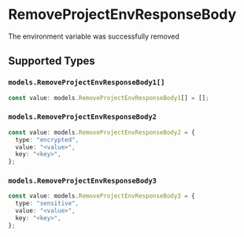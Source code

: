 # RemoveProjectEnvResponseBody

The environment variable was successfully removed


## Supported Types

### `models.RemoveProjectEnvResponseBody1[]`

```typescript
const value: models.RemoveProjectEnvResponseBody1[] = [];
```

### `models.RemoveProjectEnvResponseBody2`

```typescript
const value: models.RemoveProjectEnvResponseBody2 = {
  type: "encrypted",
  value: "<value>",
  key: "<key>",
};
```

### `models.RemoveProjectEnvResponseBody3`

```typescript
const value: models.RemoveProjectEnvResponseBody3 = {
  type: "sensitive",
  value: "<value>",
  key: "<key>",
};
```

